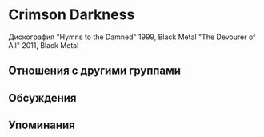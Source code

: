 # Crimson Darkness

Дискография
"Hymns to the Damned" 1999, Black Metal
"The Devourer of All" 2011, Black Metal

## Отношения с другими группами


## Обсуждения


## Упоминания

